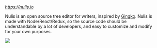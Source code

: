*https://nulis.io*

Nulis is an open source tree editor for writers, inspired by [Gingko](https://gingkoapp.com/). Nulis is made with Node/React/Redux, so the source code should be understandable by a lot of developers, and easy to customize and modify for your own purposes.

![](http://nulis.io/media/screenshot-3.png)


